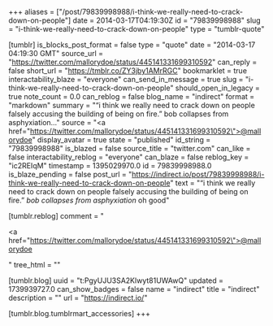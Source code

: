 +++
aliases = ["/post/79839998988/i-think-we-really-need-to-crack-down-on-people"]
date = 2014-03-17T04:19:30Z
id = "79839998988"
slug = "i-think-we-really-need-to-crack-down-on-people"
type = "tumblr-quote"

[tumblr]
is_blocks_post_format = false
type = "quote"
date = "2014-03-17 04:19:30 GMT"
source_url = "https://twitter.com/mallorydoe/status/445141331699310592"
can_reply = false
short_url = "https://tmblr.co/ZY3jby1AMrRGC"
bookmarklet = true
interactability_blaze = "everyone"
can_send_in_message = true
slug = "i-think-we-really-need-to-crack-down-on-people"
should_open_in_legacy = true
note_count = 0.0
can_reblog = false
blog_name = "indirect"
format = "markdown"
summary = "“i think we really need to crack down on people falsely accusing the building of being on fire.” bob collapses from asphyxiation..."
source = "<a href=\"https://twitter.com/mallorydoe/status/445141331699310592\">@mallorydoe</a>"
display_avatar = true
state = "published"
id_string = "79839998988"
is_blazed = false
source_title = "twitter.com"
can_like = false
interactability_reblog = "everyone"
can_blaze = false
reblog_key = "ic2REIqM"
timestamp = 1395029970.0
id = 79839998988.0
is_blaze_pending = false
post_url = "https://indirect.io/post/79839998988/i-think-we-really-need-to-crack-down-on-people"
text = "&ldquo;i think we really need to crack down on people falsely accusing the building of being on fire.&rdquo; <em>bob collapses from asphyxiation</em> oh good"

[tumblr.reblog]
comment = "<p><a href=\"https://twitter.com/mallorydoe/status/445141331699310592\">@mallorydoe</a></p>"
tree_html = ""

[tumblr.blog]
uuid = "t:PgyUJU3SA2Klwyt81UWAwQ"
updated = 1739939727.0
can_show_badges = false
name = "indirect"
title = "indirect"
description = ""
url = "https://indirect.io/"

[tumblr.blog.tumblrmart_accessories]
+++
